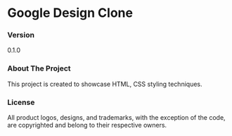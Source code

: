 # Google Design Clone

### Version

0.1.0

### About The Project

This project is created to showcase HTML, CSS styling techniques. 

### License

All product logos, designs, and trademarks, with the exception of the code, are copyrighted and belong to their respective owners. 
